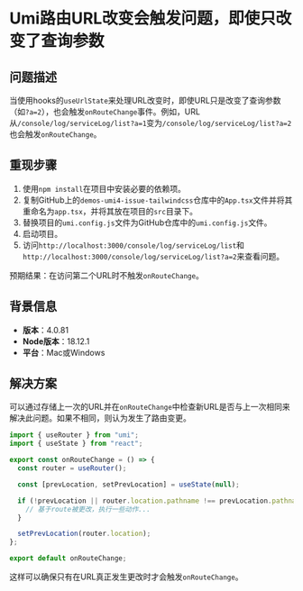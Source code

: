 # Umi路由URL改变会触发问题，即使只改变了查询参数

## 问题描述

当使用hooks的`useUrlState`来处理URL改变时，即使URL只是改变了查询参数（如`?a=2`），也会触发`onRouteChange`事件。例如，URL从`/console/log/serviceLog/list?a=1`变为`/console/log/serviceLog/list?a=2`也会触发`onRouteChange`。

## 重现步骤

1. 使用`npm install`在项目中安装必要的依赖项。
2. 复制GitHub上的`demos-umi4-issue-tailwindcss`仓库中的`App.tsx`文件并将其重命名为`app.tsx`，并将其放在项目的`src`目录下。
3. 替换项目的`umi.config.js`文件为GitHub仓库中的`umi.config.js`文件。
4. 启动项目。
5. 访问`http://localhost:3000/console/log/serviceLog/list`和`http://localhost:3000/console/log/serviceLog/list?a=2`来查看问题。

预期结果：在访问第二个URL时不触发`onRouteChange`。

## 背景信息

- **版本**：4.0.81
- **Node版本**：18.12.1
- **平台**：Mac或Windows

## 解决方案

可以通过存储上一次的URL并在`onRouteChange`中检查新URL是否与上一次相同来解决此问题。如果不相同，则认为发生了路由变更。

```ts
import { useRouter } from "umi";
import { useState } from "react";

export const onRouteChange = () => {
  const router = useRouter();

  const [prevLocation, setPrevLocation] = useState(null);

  if (!prevLocation || router.location.pathname !== prevLocation.pathname) {
    // 基于route被更改，执行一些动作...
  }

  setPrevLocation(router.location);
};

export default onRouteChange;
```

这样可以确保只有在URL真正发生更改时才会触发`onRouteChange`。
